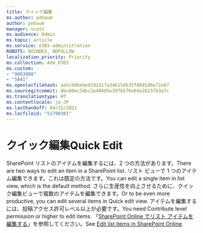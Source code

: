 ```yaml
---
title: クイック編集
ms.author: pebaum
author: pebaum
manager: scotv
ms.audience: Admin
ms.topic: article
ms.service: o365-administration
ROBOTS: NOINDEX, NOFOLLOW
localization_priority: Priority
ms.collection: Adm_O365
ms.custom:
- "9003088"
- "5841"
ms.openlocfilehash: aa5c60bebe9192d17a34615d635f8691d6e72e87
ms.sourcegitcommit: 8bc60ec34bc1e40685e3976576e04a2623f63a7c
ms.translationtype: HT
ms.contentlocale: ja-JP
ms.lasthandoff: 04/15/2021
ms.locfileid: "51790301"
---
```

# <a name="quick-edit"></a><span data-ttu-id="d1b51-102">クイック編集</span><span class="sxs-lookup"><span data-stu-id="d1b51-102">Quick Edit</span></span>

<span data-ttu-id="d1b51-103">SharePoint リストのアイテムを編集するには、2 つの方法があります。</span><span class="sxs-lookup"><span data-stu-id="d1b51-103">There are two ways to edit an item in a SharePoint list.</span></span> <span data-ttu-id="d1b51-104">リスト ビューで 1 つのアイテム編集できます。これは既定の方法です。</span><span class="sxs-lookup"><span data-stu-id="d1b51-104">You can edit a single item in list view, which is the default method.</span></span> <span data-ttu-id="d1b51-105">さらに生産性を向上させるために、クイック編集ビューで複数のアイテムを編集できます。</span><span class="sxs-lookup"><span data-stu-id="d1b51-105">Or to be even more productive, you can edit several items in Quick edit view.</span></span> <span data-ttu-id="d1b51-106">アイテムを編集するには、投稿アクセス許可レベル以上が必要です。</span><span class="sxs-lookup"><span data-stu-id="d1b51-106">You need Contribute level permission or higher to edit items.</span></span> <span data-ttu-id="d1b51-107">「[SharePoint Online でリスト アイテムを編集する](https://support.microsoft.com/office/dac1a1c3-a80b-4082-ba57-715cf613d0f7)」を参照してください。</span><span class="sxs-lookup"><span data-stu-id="d1b51-107">See [Edit list items in SharePoint Online](https://support.microsoft.com/office/dac1a1c3-a80b-4082-ba57-715cf613d0f7).</span></span>
